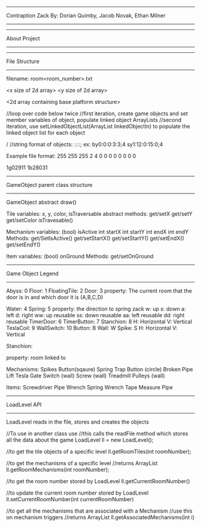 **********************************************************************************************************************************
Contraption Zack 
By: Dorian Quimby, Jacob Novak, Ethan Milner
**********************************************************************************************************************************



**********************************************************************************************************************************
About Project
**********************************************************************************************************************************



**********************************************************************************************************************************
File Structure
**********************************************************************************************************************************
filename: room<room_number>.txt

<x size of 2d array> <y size of 2d array>

<2d array containing base platform structure>

//loop over code below twice
//first iteration, create game objects and set member variables of object, populate linked object ArrayLists
//second iteration, use setLinkedObjectList(ArrayList linkedObjectIn) to populate the linked object list for each object

/
<array list of game objects>
//string format of objects: <object><property><activated>:<startx>:<starty>:<endx>:<endy>;<linkedObjectListCode>
ex: by0:0:0:3:3;4 sy1:12:0:15:0;4



Example file format:
255 255 255
2 4
0 0 0 0
0 0 0 0

1g02911 1b28031


**********************************************************************************************************************************
GameObject parent class structure
**********************************************************************************************************************************



GameObject
    abstract draw()

Tile
    variables: x, y, color, isTraversable
    abstract methods:
        get/setX
        get/setY
        get/setColor
        isTravesable()

Mechanism
    variables:
        (bool) isActive
        int startX
        int startY
        int endX
        int endY
    Methods:
        get/SetIsActive()
        get/setStartX()
        get/setStartY()
        get/setEndX()
        get/setEndY()
	
Item
    variables:
        (bool) onGround
    Methods:
        get/setOnGround





**********************************************************************************************************************************
Game Object Legend
**********************************************************************************************************************************

Abyss: 0 
Floor: 1
FloatingTile: 2
Door: 3
    property: The current room that the door is in and which door it is  (A,B,C,D)
    
Water: 4
Spring: 5
    property: the direction to spring zack
        w: up
        s: down
        a: left
        d: right
        ww: up reusable
        ss: down reusable
        aa: left reusable
        dd: right reusable
TimerDoor: 6
TimerButton: 7
Stanchion: 8
    H: Horizontal
    V: Vertical
TeslaCoil: 9
WallSwitch: 10
Button: B
Wall: W
Spike: S
    H: Horizontal
    V: Vertical



Stanchion: 

   property: room linked to




Mechanisms: Spikes Button(sqaure) Spring Trap Button (circle) Broken Pipe Lift Tesla Gate Switch (wall) Screw (wall) Treadmill Pulleys (wall)

Items: Screwdriver Pipe Wrench Spring Wrench Tape Measure Pipe



**********************************************************************************************************************************
LoadLevel API
**********************************************************************************************************************************
LoadLevel reads in the file, stores and creates the objects

//To use in another class use
//this calls the readFile method which stores all the data about the game
LoadLevel ll = new LoadLevel();


//to get the tile objects of a specific level
ll.getRoomTiles(int roomNumber);

//to get the mechanisms of a specific level
//returns ArrayList<Mechanism>
ll.getRoomMechanisms(int roomNumber);

//to get the room number stored by LoadLevel
ll.getCurrentRoomNumber()

//to update the current room number stored by LoadLevel
ll.setCurrentRoomNumber(int currentRoomNumber)

//to get all the mechanisms that are associated with a Mechanism
//use this on mechanism triggers
//returns ArrayList<Mechanism>
ll.getAssociatedMechanisms(int i)	
